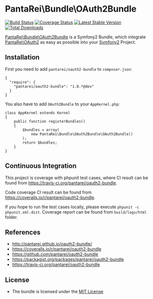 PantaRei\Bundle\OAuth2Bundle
============================

[![Build
Status](https://travis-ci.org/pantarei/oauth2-bundle.png?branch=master)](https://travis-ci.org/pantarei/oauth2-bundle)
[![Coverage
Status](https://coveralls.io/repos/pantarei/oauth2-bundle/badge.png?branch=master)](https://coveralls.io/r/pantarei/oauth2-bundle)
[![Latest Stable
Version](https://poser.pugx.org/pantarei/oauth2-bundle/v/stable.png)](https://packagist.org/packages/pantarei/oauth2-bundle)
[![Total
Downloads](https://poser.pugx.org/pantarei/oauth2-bundle/downloads.png)](https://packagist.org/packages/pantarei/oauth2-bundle)

[PantaRei\Bundle\OAuth2Bundle](https://github.com/pantarei/oauth2-bundle)
is a Symfony2 Bundle, which integrate
[PantaRei\OAuth2](https://github.com/pantarei/oauth2) as easy as
possible into your [Symfony2](http://www.symfony.com) Project.

Installation
------------

First you need to add `pantarei/oauth2-bundle` to `composer.json`:

    {
      "require": {
        "pantarei/oauth2-bundle": "1.0.*@dev"
      }
    }

You also have to add `OAuth2Bundle` to your `AppKernel.php`:

    class AppKernel extends Kernel
    {
        public function registerBundles()
        {
            $bundles = array(
                new PantaRei\Bundle\OAuth2Bundle\OAuth2Bundle()
            );
            return $bundles;
        }
    }

Continuous Integration
----------------------

This project is coverage with phpunit test cases, where CI result can be
found from https://travis-ci.org/pantarei/oauth2-bundle.

Code coverage CI result can be found from
https://coveralls.io/r/pantarei/oauth2-bundle.

If you hope to run the test cases locally, please execute
`phpunit -c phpunit.xml.dist`. Coverage report can be found from
`build/logs/html` folder.

References
----------

-   http://pantarei.github.io/oauth2-bundle/
-   https://coveralls.io/r/pantarei/oauth2-bundle
-   https://github.com/pantarei/oauth2-bundle
-   https://packagist.org/packages/pantarei/oauth2-bundle
-   https://travis-ci.org/pantarei/oauth2-bundle

License
-------

-   The bundle is licensed under the [MIT
    License](http://opensource.org/licenses/MIT)

